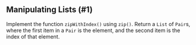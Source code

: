 ## Manipulating Lists (#1)

Implement the function `zipWithIndex()` using `zip()`. Return a `List` of
`Pair`s, where the first item in a `Pair` is the element, and the second item
is the index of that element.
